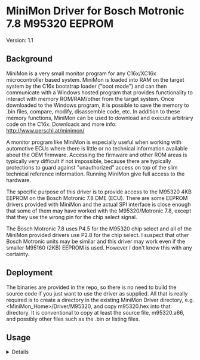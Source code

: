 # MiniMon Driver for Bosch Motronic 7.8 M95320 EEPROM

Version: 1.1

## Background

MiniMon is a very small monitor program for any C16x/XC16x microcontroller based system.  MiniMon is loaded into RAM on the target system by the C16x bootstrap loader ("boot mode") and can then communicate with a Windows hosted program that provides functionality to interact with memory ROM/RAM/other from the target system.  Once downloaded to the Windows program, it is possible to save the memory to .bin files, compare, modify, disassemble code, etc.  In addition to these memory functions, MiniMon can be used to download and execute arbitrary code on the C16x.  Downloads and more info: http://www.perschl.at/minimon/

A monitor program like MiniMon is especially useful when working with automotive ECUs where there is little or no technical information available about the OEM firmware.  Accessing the firmware and other ROM areas is typically very difficult if not impossible, because there are typically protections to guard against "unauthorized" access on top of the slim technical reference information.  Running MiniMon give full access to the hardware.

The specific purpose of this driver is to provide access to the M95320 4KB EEPROM on the Bosch Motronic 7.8 DME (ECU).  There are some EEPROM drivers provided with MiniMon and the actual SPI interface is close enough that some of them may have worked with the M95320/Motronic 7.8, except that they use the wrong pin for the chip select signal.

The Bosch Motronic 7.8 uses P4.5 for the M95320 chip select and all of the MiniMon provided drivers use P2.8 for the chip select.  I suspect that other Bosch Motronic units may be similar and this driver may work even if the smaller M95160 (2KB) EEPROM is used.  However I don't know this with any certainty.

## Deployment

The binaries are provided in the repo, so there is no need to build the source code if you just want to use the driver as supplied.  All that is really required is to create a directory in the existing MiniMon Driver directory, e.g. <MiniMon_Home>/Driver/M95320, and copy m95320.hex into that directory.  It is conventional to copy at least the source file, m95320.a66, and possibly other files such as the .bin or listing files.

## Usage 

<details to be provided>

## Building from Source

The driver was built (and this repo is intended for use) by Keil uVision V5.25.3.0, Copyright (C) 2018 ARM Ltd and ARM Germany Gmbh.  Fortunately, since the driver is so small, it can be successfully built by the evaluation version. The uVision files are checked-in to the repo so it should be possible to open the project directly and build and/or modify the source and build.  The only external dependency is REG167.INC which is provided with uVision.  The project is configured to locate the driver at 0xE000 and generate the Intel hex file automatically.  The default uVision hex file will be named m95320.H86.  I have been manually copying that file to m95320.hex to follow the MiniMon convention, but either file should work fine.












